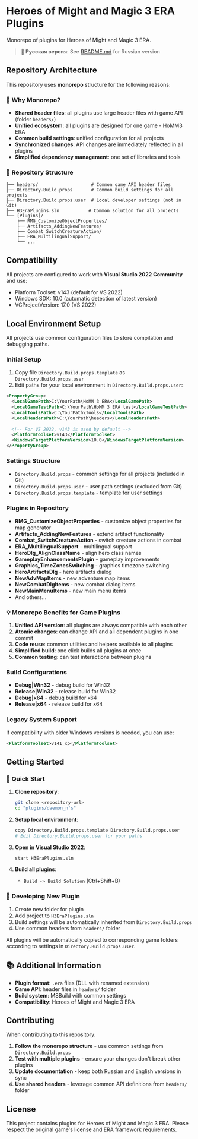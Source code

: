 # Heroes of Might and Magic 3 ERA Plugins

Monorepo of plugins for Heroes of Might and Magic 3 ERA.

> **📖 Русская версия**: See [README.md](README.md#russian) for Russian version

## Repository Architecture

This repository uses **monorepo** structure for the following reasons:

### 🎯 **Why Monorepo?**
- **Shared header files**: all plugins use large header files with game API (folder `headers/`)
- **Unified ecosystem**: all plugins are designed for one game - HoMM3 ERA
- **Common build settings**: unified configuration for all projects
- **Synchronized changes**: API changes are immediately reflected in all plugins
- **Simplified dependency management**: one set of libraries and tools

### 📁 **Repository Structure**
```
├── headers/                    # Common game API header files
├── Directory.Build.props       # Common build settings for all projects
├── Directory.Build.props.user  # Local developer settings (not in Git)
├── H3EraPlugins.sln           # Common solution for all projects
└── [Plugins]/
    ├── RMG_CustomizeObjectProperties/
    ├── Artifacts_AddingNewFeatures/
    ├── Combat_SwitchCreatureAction/
    ├── ERA_MultilingualSupport/
    └── ...
```

## Compatibility

All projects are configured to work with **Visual Studio 2022 Community** and use:
- Platform Toolset: v143 (default for VS 2022)
- Windows SDK: 10.0 (automatic detection of latest version)
- VCProjectVersion: 17.0 (VS 2022)

## Local Environment Setup

All projects use common configuration files to store compilation and debugging paths.

### Initial Setup

1. Copy file `Directory.Build.props.template` as `Directory.Build.props.user`
2. Edit paths for your local environment in `Directory.Build.props.user`:

```xml
<PropertyGroup>
  <LocalGamePath>C:\YourPath\HoMM 3 ERA</LocalGamePath>
  <LocalGameTestPath>C:\YourPath\HoMM 3 ERA test</LocalGameTestPath>
  <LocalToolsPath>C:\YourPath\Tools</LocalToolsPath>
  <LocalHeadersPath>C:\YourPath\headers</LocalHeadersPath>
  
  <!-- For VS 2022, v143 is used by default -->
  <PlatformToolset>v143</PlatformToolset>
  <WindowsTargetPlatformVersion>10.0</WindowsTargetPlatformVersion>
</PropertyGroup>
```

### Settings Structure

- `Directory.Build.props` - common settings for all projects (included in Git)
- `Directory.Build.props.user` - user path settings (excluded from Git)
- `Directory.Build.props.template` - template for user settings

### Plugins in Repository

- **RMG_CustomizeObjectProperties** - customize object properties for map generator
- **Artifacts_AddingNewFeatures** - extend artifact functionality
- **Combat_SwitchCreatureAction** - switch creature actions in combat
- **ERA_MultilingualSupport** - multilingual support
- **HeroDlg_AlignClassName** - align hero class names
- **GameplayEnhancementsPlugin** - gameplay improvements
- **Graphics_TimeZonesSwitching** - graphics timezone switching
- **HeroArtifactsDlg** - hero artifacts dialog
- **NewAdvMapItems** - new adventure map items
- **NewCombatDlgItems** - new combat dialog items
- **NewMainMenuItems** - new main menu items
- And others...

### 💡 **Monorepo Benefits for Game Plugins**

1. **Unified API version**: all plugins are always compatible with each other
2. **Atomic changes**: can change API and all dependent plugins in one commit
3. **Code reuse**: common utilities and helpers available to all plugins
4. **Simplified build**: one click builds all plugins at once
5. **Common testing**: can test interactions between plugins

### Build Configurations

- **Debug|Win32** - debug build for Win32
- **Release|Win32** - release build for Win32
- **Debug|x64** - debug build for x64
- **Release|x64** - release build for x64

### Legacy System Support

If compatibility with older Windows versions is needed, you can use:
```xml
<PlatformToolset>v141_xp</PlatformToolset>
```

## Getting Started

### 🚀 **Quick Start**

1. **Clone repository**:
   ```bash
   git clone <repository-url>
   cd "plugins/daemon_n's"
   ```

2. **Setup local environment**:
   ```bash
   copy Directory.Build.props.template Directory.Build.props.user
   # Edit Directory.Build.props.user for your paths
   ```

3. **Open in Visual Studio 2022**:
   ```bash
   start H3EraPlugins.sln
   ```

4. **Build all plugins**:
   - `Build -> Build Solution` (Ctrl+Shift+B)

### 🔧 **Developing New Plugin**

1. Create new folder for plugin
2. Add project to `H3EraPlugins.sln`
3. Build settings will be automatically inherited from `Directory.Build.props`
4. Use common headers from `headers/` folder

All plugins will be automatically copied to corresponding game folders according to settings in `Directory.Build.props.user`.

## 📚 **Additional Information**

- **Plugin format**: `.era` files (DLL with renamed extension)
- **Game API**: header files in `headers/` folder
- **Build system**: MSBuild with common settings
- **Compatibility**: Heroes of Might and Magic 3 ERA

## Contributing

When contributing to this repository:

1. **Follow the monorepo structure** - use common settings from `Directory.Build.props`
2. **Test with multiple plugins** - ensure your changes don't break other plugins
3. **Update documentation** - keep both Russian and English versions in sync
4. **Use shared headers** - leverage common API definitions from `headers/` folder

## License

This project contains plugins for Heroes of Might and Magic 3 ERA. Please respect the original game's license and ERA framework requirements.
